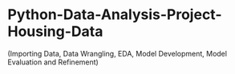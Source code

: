 # Python-Data-Analysis-Project-Housing-Data
(Importing Data, Data Wrangling, EDA, Model Development, Model Evaluation and Refinement)

